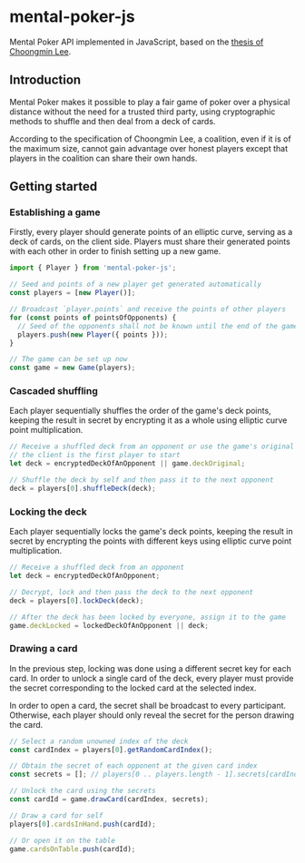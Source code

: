 # mental-poker-js

Mental Poker API implemented in JavaScript, based on the
[thesis of Choongmin Lee](http://www.clee.kr/thesis.pdf).

## Introduction

Mental Poker makes it possible to play a fair game of poker over a physical
distance without the need for a trusted third party, using cryptographic
methods to shuffle and then deal from a deck of cards.

According to the specification of Choongmin Lee, a coalition, even if it is of
the maximum size, cannot gain advantage over honest players except that players
in the coalition can share their own hands.

## Getting started

### Establishing a game

Firstly, every player should generate points of an elliptic curve, serving as a
deck of cards, on the client side. Players must share their generated points
with each other in order to finish setting up a new game.

```js
import { Player } from 'mental-poker-js';

// Seed and points of a new player get generated automatically
const players = [new Player()];

// Broadcast `player.points` and receive the points of other players
for (const points of pointsOfOpponents) {
  // Seed of the opponents shall not be known until the end of the game
  players.push(new Player({ points }));
}

// The game can be set up now
const game = new Game(players);
```

### Cascaded shuffling

Each player sequentially shuffles the order of the game's deck points, keeping
the result in secret by encrypting it as a whole using elliptic curve point
multiplication.

```js
// Receive a shuffled deck from an opponent or use the game's original deck if
// the client is the first player to start
let deck = encryptedDeckOfAnOpponent || game.deckOriginal;

// Shuffle the deck by self and then pass it to the next opponent
deck = players[0].shuffleDeck(deck);
```

### Locking the deck

Each player sequentially locks the game's deck points, keeping the result in
secret by encrypting the points with different keys using elliptic curve point
multiplication.

```js
// Receive a shuffled deck from an opponent
let deck = encryptedDeckOfAnOpponent;

// Decrypt, lock and then pass the deck to the next opponent
deck = players[0].lockDeck(deck);

// After the deck has been locked by everyone, assign it to the game
game.deckLocked = lockedDeckOfAnOpponent || deck;
```

### Drawing a card

In the previous step, locking was done using a different secret key for each
card. In order to unlock a single card of the deck, every player must provide
the secret corresponding to the locked card at the selected index.

In order to open a card, the secret shall be broadcast to every participant.
Otherwise, each player should only reveal the secret for the person drawing the
card.

```js
// Select a random unowned index of the deck
const cardIndex = players[0].getRandomCardIndex();

// Obtain the secret of each opponent at the given card index
const secrets = []; // players[0 .. players.length - 1].secrets[cardIndex]

// Unlock the card using the secrets
const cardId = game.drawCard(cardIndex, secrets);

// Draw a card for self
players[0].cardsInHand.push(cardId);

// Or open it on the table
game.cardsOnTable.push(cardId);
```
